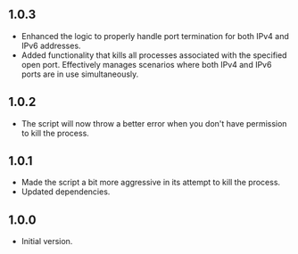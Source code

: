 ## 1.0.3

- Enhanced the logic to properly handle port termination for both IPv4 and IPv6 addresses.
- Added functionality that kills all processes associated with the specified open port. Effectively manages scenarios where both IPv4 and IPv6 ports are in use simultaneously.

## 1.0.2

- The script will now throw a better error when you don't have permission to kill the process.

## 1.0.1

- Made the script a bit more aggressive in its attempt to kill the process.
- Updated dependencies.

## 1.0.0

- Initial version.
